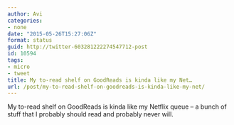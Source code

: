 ```yaml
---
author: Avi
categories:
- none
date: "2015-05-26T15:27:06Z"
format: status
guid: http://twitter-603281222274547712-post
id: 10594
tags:
- micro
- tweet
title: My to-read shelf on GoodReads is kinda like my Net…
url: /post/my-to-read-shelf-on-goodreads-is-kinda-like-my-net/
---
```

My to-read shelf on GoodReads is kinda like my Netflix queue – a bunch of stuff that I probably should read and probably never will.
